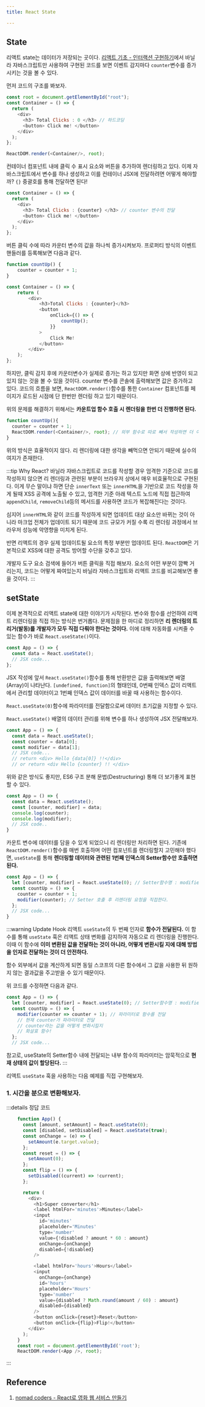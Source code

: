 ```yaml
---
title: React State

---
```

## State

리액트 state는 데이터가 저장되는 곳이다. [리액트 기초 - 인터랙션 구현하기](https://parkjju.github.io/vue-TIL/react/start.html)에서 바닐라 자바스크립트만 사용하여 구현된 코드를 보면 이벤트 감지마다 `counter`변수를 증가시키는 것을 볼 수 있다.

먼저 코드의 구조를 봐보자.
```javascript
const root = document.getElementById("root");
const Container = () => {
  return (
    <div>
      <h3> Total Clicks : 0 </h3> // 하드코딩
      <button> Click me! </button>
    </div>
  );
};

ReactDOM.render(<Container/>, root);
```

컨테이너 컴포넌트 내에 클릭 수 표시 요소와 버튼을 추가하여 렌더링하고 있다. 이제 자바스크립트에서 변수를 하나 생성하고 이를 컨테이너 JSX에 전달하려면 어떻게 해야할까? `{}` 중괄호를 통해 전달하면 된다! 

```javascript
const Container = () => {
  return (
    <div>
      <h3> Total Clicks : {counter} </h3> // counter 변수의 전달
      <button> Click me! </button>
    </div>
  );
};
```

버튼 클릭 수에 따라 카운터 변수의 값을 하나씩 증가시켜보자. 프로퍼티 방식의 이벤트 핸들러를 등록해보면 다음과 같다.
```javascript
function countUp() {
    counter = counter + 1;
}

const Container = () => {
    return (
        <div>
            <h3>Total Clicks : {counter}</h3>
            <button
                onClick={() => {
                    countUp();
                }}
            >
                Click Me!
            </button>
        </div>
    );
};
```
하지만, 클릭 감지 후에 카운터변수가 실제로 증가는 하고 있지만 화면 상에 반영이 되고 있지 않는 것을 볼 수 있을 것이다. counter 변수를 콘솔에 출력해보면 값은 증가하고 있다. 코드의 흐름을 보면, `ReactDOM.render()`함수를 통한 `Container` 컴포넌트를 페이지가 로드된 시점에 단 한번만 렌더링 하고 있기 때문이다.

위의 문제를 해결하기 위해서는 **카운트업 함수 호출 시 렌더링을 한번 더 진행하면 된다.** 

```javascript
function countUp(){
  counter = counter + 1;
  ReactDOM.render(<Container/>, root); // 외부 함수로 따로 빼서 작성하면 더 이쁘겠죠?
}
```
위의 방식은 효율적이지 않다. 리 렌더링에 대한 생각을 빼먹으면 안되기 때문에 실수의 여지가 존재한다. 

:::tip Why React?
바닐라 자바스크립트로 코드를 작성할 경우 엄격한 기준으로 코드를 작성하지 않으면 리 렌더링과 관련된 부분이 브라우저 상에서 매우 비효율적으로 구현된다. 이게 무슨 말이냐 하면 단순 `innerText` 또는 `innerHTML`을 기반으로 코드 작성을 하게 될때 XSS 공격에 노출될 수 있고, 엄격한 기준 아래 텍스트 노드에 직접 접근하여 `appendChild`, `removeChild`등의 메서드를 사용하면 코드가 복잡해진다는 것이다.

심지어 `innerHTML`와 같이 코드를 작성하게 되면 업데이트 대상 요소만 바뀌는 것이 아니라 마크업 전체가 업데이트 되기 때문에 코드 규모가 커질 수록 리 렌더링 과정에서 브라우저 성능에 악영향을 미치게 된다. 

반면 리액트의 경우 실제 업데이트될 요소의 특정 부분만 업데이트 된다. `ReactDOM`은 기본적으로 XSS에 대한 공격도 방어할 수단을 갖추고 있다.

개발자 도구 요소 검색에 들어가 버튼 클릭을 직접 해보자. 요소의 어떤 부분이 깜빡 거리는지, 코드는 어떻게 짜여있는지 바닐라 자바스크립트와 리액트 코드를 비교해보면 좋을 것이다.
:::

## setState
이제 본격적으로 리액트 state에 대한 이야기가 시작된다. 변수와 함수를 선언하여 리액트 리렌더링을 직접 하는 방식은 번거롭다. 문제점을 한 마디로 정리하면 **리 렌더링의 트리거(발동)를 개발자가 모두 직접 다뤄야 한다는 것이다.** 이에 대해 자동화를 시켜줄 수 있는 함수가 바로 `React.useState()`이다.

```javascript
const App = () => {
  const data = React.useState();
  // JSX code...
};
```
JSX 작성에 앞서 `React.useState()`함수를 통해 반환받은 값을 출력해보면 배열(Array)이 나타난다. `[undefined, function]`의 형태인데, 0번째 인덱스 값이 리액트에서 관리할 데이터이고 1번째 인덱스 값이 데이터를 바꿀 때 사용하는 함수이다.

`React.useState(0)`함수에 파라미터를 전달함으로써 데이터 초기값을 지정할 수 있다. 

`React.useState()` 배열의 데이터 관리를 위해 변수를 하나 생성하여 JSX 전달해보자.
```javascript
const App = () => {
  const data = React.useState();
  const counter = data[0];
  const modifier = data[1];
  // JSX code...
  // return <div> Hello {data[0]} !!</div>
  // or return <div Hello {counter} !! </div>
```

위와 같은 방식도 좋지만, ES6 구조 분해 문법(Destructuring) 통해 더 보기좋게 표현할 수 있다.
```javascript
const App = () => {
  const data = React.useState();
  const [counter, modifier] = data;
  console.log(counter);
  console.log(modifier);
  // JSX code..
}
```

카운트 변수에 데이터를 담을 수 있게 되었으니 리 렌더링만 처리하면 된다. 기존에 `ReactDOM.render()`함수를 매번 호출하며 어떤 컴포넌트를 렌더링할지 고민해야 했다면, `useState`를 통해 **렌더링할 데이터와 관련된 1번째 인덱스의 Setter함수만 호출하면 된다.**

```javascript
const App = () => {
  let [counter, modifier] = React.useState(0); // Setter함수명 : modifier
  const countUp = () => {
    counter = counter + 1;
    modifier(counter); // Setter 호출 후 리렌더링 요청을 직접한다.
  };
  // JSX code...
}
```

:::warning Update Hook
리액트 `useState`의 두 번째 인자로 **함수가 전달된다.** 이 함수를 통해 `useState` 훅은 리액트 상태 변화를 감지하여 자동으로 리 렌더링을 진행한다. 이때 이 함수에 **이미 변환된 값을 전달하는 것이 아니라, 어떻게 변환시킬 지에 대해 방법을 인자로 전달하는 것이 더 안전하다.** 

함수 외부에서 값을 계산하게 되면 동일 스코프의 다른 함수에서 그 값을 사용한 뒤 원하지 않는 결과값을 주고받을 수 있기 때문이다. 

위 코드를 수정하면 다음과 같다.
```javascript
const App = () => {
  let [counter, modifier] = React.useState(0); // Setter함수명 : modifier
  const countUp = () => {
    modifier(counter => counter + 1); // 파라미터로 함수를 전달
    // 현재 counter가 파라미터로 전달
    // counter라는 값을 어떻게 변화시킬지
    // 화살표 함수!
  };
  // JSX code...
```

참고로, useState의 Setter함수 내에 전달되는 내부 함수의 파라미터는 암묵적으로 **현재 상태의 값이 할당된다.**
:::

리액트 `useState` 훅을 사용하는 다음 예제를 직접 구현해보자.

### 1. 시간을 분으로 변환해보자.

:::details 정답 코드
```javascript
    function App() {
      const [amount, setAmount] = React.useState(0);
      const [disabled, setDisabled] = React.useState(true);
      const onChange = (e) => {
        setAmount(e.target.value);
      };
      const reset = () => {
        setAmount(0);
      };
      const flip = () => {
        setDisabled((current) => !current);
      };

      return (
        <div>
          <h1>Super converter</h1>
          <label htmlFor='minutes'>Minutes</label>
          <input
            id='minutes'
            placeholder='Minutes'
            type='number'
            value={!disabled ? amount * 60 : amount}
            onChange={onChange}
            disabled={!disabled}
          />

          <label htmlFor='hours'>Hours</label>
          <input
            onChange={onChange}
            id='hours'
            placeholder='Hours'
            type='number'
            value={disabled ? Math.round(amount / 60) : amount}
            disabled={disabled}
          />
          <button onClick={reset}>Reset</button>
          <button onClick={flip}>Flip!</button>
        </div>
      );
    }
    const root = document.getElementById('root');
    ReactDOM.render(<App />, root);
```
:::





## Reference
1. [nomad coders - React로 영화 웹 서비스 만들기](https://nomadcoders.co/react-for-beginners/lobby)
